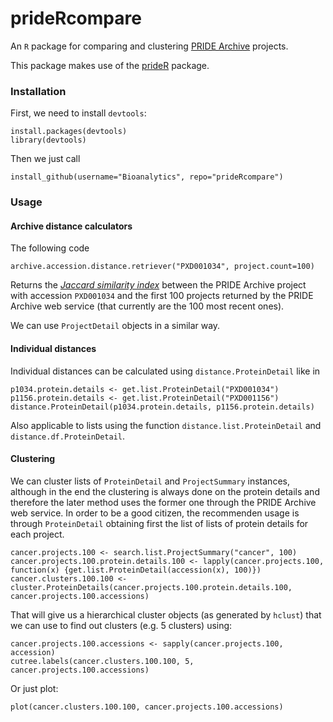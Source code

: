 prideRcompare
=============

An `R` package for comparing and clustering [PRIDE Archive](http://www.ebi.ac.uk/pride/archive) 
projects. 

This package makes use of the [prideR](https://github.com/jadianes/prider) package.  

### Installation  

First, we need to install `devtools`:  

    install.packages(devtools)
    library(devtools)
   
Then we just call  

    install_github(username="Bioanalytics", repo="prideRcompare")

### Usage  

#### Archive distance calculators

The following code  

    archive.accession.distance.retriever("PXD001034", project.count=100)
   
Returns the [*Jaccard similarity index*](http://en.wikipedia.org/wiki/Jaccard_index) 
between the PRIDE Archive project with accession `PXD001034` and the first 100 
projects returned by the PRIDE Archive web service (that currently are the 100 
most recent ones).  

We can use `ProjectDetail` objects in a similar way.  

#### Individual distances

Individual distances can be calculated using `distance.ProteinDetail` like in  

    p1034.protein.details <- get.list.ProteinDetail("PXD001034")
    p1156.protein.details <- get.list.ProteinDetail("PXD001156")
    distance.ProteinDetail(p1034.protein.details, p1156.protein.details)

Also applicable to lists using the function `distance.list.ProteinDetail` and
`distance.df.ProteinDetail`.  

#### Clustering  

We can cluster lists of `ProteinDetail` and `ProjectSummary` instances, although
in the end the clustering is always done on the protein details and therefore 
the later method uses the former one through the PRIDE Archive web service. In
order to be a good citizen, the recommenden usage is through `ProteinDetail` 
obtaining first the list of lists of protein details for each project.  

    cancer.projects.100 <- search.list.ProjectSummary("cancer", 100)
    cancer.projects.100.protein.details.100 <- lapply(cancer.projects.100, function(x) {get.list.ProteinDetail(accession(x), 100)})
    cancer.clusters.100.100 <- cluster.ProteinDetails(cancer.projects.100.protein.details.100, cancer.projects.100.accessions)

That will give us a hierarchical cluster objects (as generated by `hclust`) that
we can use to find out clusters (e.g. 5 clusters) using:

    cancer.projects.100.accessions <- sapply(cancer.projects.100, accession)
    cutree.labels(cancer.clusters.100.100, 5, cancer.projects.100.accessions)

Or just plot:

    plot(cancer.clusters.100.100, cancer.projects.100.accessions)




